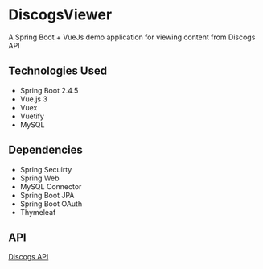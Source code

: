 # DiscogsViewer
A Spring Boot + VueJs demo application for viewing content from Discogs API

## Technologies Used
* Spring Boot 2.4.5
* Vue.js 3
* Vuex
* Vuetify
* MySQL 

## Dependencies 
* Spring Secuirty
* Spring Web
* MySQL Connector
* Spring Boot JPA
* Spring Boot OAuth
* Thymeleaf

## API
[Discogs API](https://www.discogs.com/developers)
